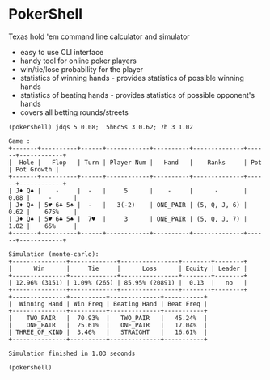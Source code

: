 # PokerShell
Texas hold 'em command line calculator and simulator
* easy to use CLI interface
* handy tool for online poker players
* win/tie/lose probability for the player
* statistics of winning hands - provides statistics of possible winning hands
* statistics of beating hands - provides statistics of possible opponent's hands
* covers all betting rounds/streets

```
(pokershell) jdqs 5 0.08;  5h6c5s 3 0.62; 7h 3 1.02

Game :
+-------+----------+------+------------+----------+--------------+------+------------+
|  Hole |   Flop   | Turn | Player Num |   Hand   |    Ranks     | Pot  | Pot Growth |
+-------+----------+------+------------+----------+--------------+------+------------+
| J♦ Q♠ |    -     |  -   |     5      |    -     |      -       | 0.08 |     -      |
| J♦ Q♠ | 5♥ 6♣ 5♠ |  -   |   3(-2)    | ONE_PAIR | (5, Q, J, 6) | 0.62 |    675%    |
| J♦ Q♠ | 5♥ 6♣ 5♠ |  7♥  |     3      | ONE_PAIR | (5, Q, J, 7) | 1.02 |    65%     |
+-------+----------+------+------------+----------+--------------+------+------------+

Simulation (monte-carlo):
+---------------+-------------+----------------+--------+--------+
|      Win      |     Tie     |      Loss      | Equity | Leader |
+---------------+-------------+----------------+--------+--------+
| 12.96% (3151) | 1.09% (265) | 85.95% (20891) |  0.13  |   no   |
+---------------+-------------+----------------+--------+--------+
+---------------+----------+--------------+-----------+
|  Winning Hand | Win Freq | Beating Hand | Beat Freq |
+---------------+----------+--------------+-----------+
|    TWO_PAIR   |  70.93%  |   TWO_PAIR   |   45.24%  |
|    ONE_PAIR   |  25.61%  |   ONE_PAIR   |   17.04%  |
| THREE_OF_KIND |  3.46%   |   STRAIGHT   |   16.61%  |
+---------------+----------+--------------+-----------+

Simulation finished in 1.03 seconds

(pokershell)
```

